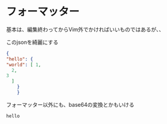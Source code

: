 # フォーマッター

基本は、編集終わってからVim外でかければいいものではあるが、、

このjsonを綺麗にする

```json
{
"hello": {
"world": [ 1,
  2,
3
  ]
    }
    }
```

フォーマッター以外にも、base64の変換とかもいける

```
hello
```
